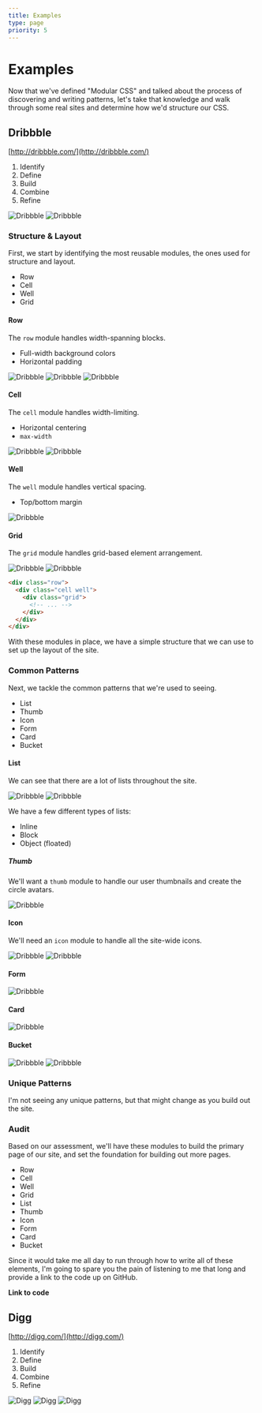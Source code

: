 ```yaml
---
title: Examples
type: page
priority: 5
---
```


Examples
========

Now that we've defined "Modular CSS" and talked about the process of discovering and writing patterns, let's take that knowledge and walk through some real sites and determine how we'd structure our CSS.

Dribbble
--------
[http://dribbble.com/](http://dribbble.com/)

1. Identify
2. Define
3. Build
4. Combine
5. Refine

![Dribbble](example-dribbble.png)
![Dribbble](example-dribbble-bottom.png)

### Structure & Layout

First, we start by identifying the most reusable modules, the ones used for structure and layout.

- Row
- Cell
- Well
- Grid

#### Row

The `row` module handles width-spanning blocks.

- Full-width background colors
- Horizontal padding

![Dribbble](example-dribbble-row-01.png)
![Dribbble](example-dribbble-row-02.png)
![Dribbble](example-dribbble-row-03.png)

#### Cell

The `cell` module handles width-limiting.

- Horizontal centering
- `max-width`

![Dribbble](example-dribbble-cell-01.png)
![Dribbble](example-dribbble-cell-02.png)

#### Well

The `well` module handles vertical spacing.

- Top/bottom margin

![Dribbble](example-dribbble-well.png)

#### Grid

The `grid` module handles grid-based element arrangement.

![Dribbble](example-dribbble-grid-01.png)
![Dribbble](example-dribbble-grid-02.png)

```html
<div class="row">
  <div class="cell well">
    <div class="grid">
      <!-- ... -->
    </div>
  </div>
</div>
```

With these modules in place, we have a simple structure that we can use to set up the layout of the site.

### Common Patterns

Next, we tackle the common patterns that we're used to seeing.

- List
- Thumb
- Icon
- Form
- Card
- Bucket

#### List

We can see that there are a lot of lists throughout the site.

![Dribbble](example-dribbble-list-01.png)
![Dribbble](example-dribbble-list-02.png)

We have a few different types of lists:

- Inline
- Block
- Object (floated)

##### Thumb

We'll want a `thumb` module to handle our user thumbnails and create the circle avatars.

![Dribbble](example-dribbble-thumb.png)

#### Icon

We'll need an `icon` module to handle all the site-wide icons.

![Dribbble](example-dribbble-icon-01.png)
![Dribbble](example-dribbble-icon-02.png)

#### Form

![Dribbble](example-dribbble-form.png)

#### Card

![Dribbble](example-dribbble-card.png)

#### Bucket

![Dribbble](example-dribbble-bucket-01.png)
![Dribbble](example-dribbble-bucket-02.png)

### Unique Patterns

I'm not seeing any unique patterns, but that might change as you build out the site.

### Audit

Based on our assessment, we'll have these modules to build the primary page of our site, and set the foundation for building out more pages.

- Row
- Cell
- Well
- Grid
- List
- Thumb
- Icon
- Form
- Card
- Bucket

Since it would take me all day to run through how to write all of these elements, I'm going to spare you the pain of listening to me that long and provide a link to the code up on GitHub.

**Link to code**

Digg
----
[http://digg.com/](http://digg.com/)

1. Identify
2. Define
3. Build
4. Combine
5. Refine

![Digg](example-digg-01.png)
![Digg](example-digg-02.png)
![Digg](example-digg-03.png)

